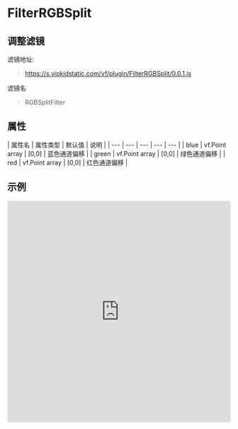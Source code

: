 # FilterRGBSplit

## 调整滤镜
滤镜地址:
> https://s.vipkidstatic.com/vf/plugin/FilterRGBSplit/0.0.1.js

滤镜名
> RGBSplitFilter 

## 属性

| 属性名 | 属性类型 | 默认值 | 说明 |
| --- | --- | --- | --- | --- |
| blue | vf.Point array | [0,0] | 蓝色通道偏移 |
| green | vf.Point array | [0,0] | 绿色通道偏移 |
| red | vf.Point array | [0,0] | 红色通道偏移 |


## 示例

<iframe
     src="https://codesandbox.io/embed/rgbsplitfilter-5i0kn?fontsize=14&hidenavigation=1&module=%2Fsrc%2Fcomponents.ts&theme=dark"
     style="width:100%; height:500px; border:0; border-radius: 4px; overflow:hidden;"
     title="RGBSplitFilter"
     allow="accelerometer; ambient-light-sensor; camera; encrypted-media; geolocation; gyroscope; hid; microphone; midi; payment; usb; vr"
     sandbox="allow-forms allow-modals allow-popups allow-presentation allow-same-origin allow-scripts"
   ></iframe>